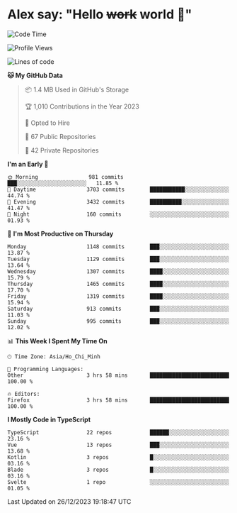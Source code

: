 # Alex say: "Hello ~~work~~ world 🐾"

<!--START_SECTION:waka-->
![Code Time](http://img.shields.io/badge/Code%20Time-1%2C062%20hrs%2022%20mins-blue)

![Profile Views](http://img.shields.io/badge/Profile%20Views-1-blue)

![Lines of code](https://img.shields.io/badge/From%20Hello%20World%20I%27ve%20Written-4.8%20million%20lines%20of%20code-blue)

**🐱 My GitHub Data** 

> 📦 1.4 MB Used in GitHub's Storage 
 > 
> 🏆 1,010 Contributions in the Year 2023
 > 
> 💼 Opted to Hire
 > 
> 📜 67 Public Repositories 
 > 
> 🔑 42 Private Repositories 
 > 
**I'm an Early 🐤** 

```text
🌞 Morning                981 commits         ███░░░░░░░░░░░░░░░░░░░░░░   11.85 % 
🌆 Daytime                3703 commits        ███████████░░░░░░░░░░░░░░   44.74 % 
🌃 Evening                3432 commits        ██████████░░░░░░░░░░░░░░░   41.47 % 
🌙 Night                  160 commits         ░░░░░░░░░░░░░░░░░░░░░░░░░   01.93 % 
```
📅 **I'm Most Productive on Thursday** 

```text
Monday                   1148 commits        ███░░░░░░░░░░░░░░░░░░░░░░   13.87 % 
Tuesday                  1129 commits        ███░░░░░░░░░░░░░░░░░░░░░░   13.64 % 
Wednesday                1307 commits        ████░░░░░░░░░░░░░░░░░░░░░   15.79 % 
Thursday                 1465 commits        ████░░░░░░░░░░░░░░░░░░░░░   17.70 % 
Friday                   1319 commits        ████░░░░░░░░░░░░░░░░░░░░░   15.94 % 
Saturday                 913 commits         ███░░░░░░░░░░░░░░░░░░░░░░   11.03 % 
Sunday                   995 commits         ███░░░░░░░░░░░░░░░░░░░░░░   12.02 % 
```


📊 **This Week I Spent My Time On** 

```text
🕑︎ Time Zone: Asia/Ho_Chi_Minh

💬 Programming Languages: 
Other                    3 hrs 58 mins       █████████████████████████   100.00 % 

🔥 Editors: 
Firefox                  3 hrs 58 mins       █████████████████████████   100.00 % 
```

**I Mostly Code in TypeScript** 

```text
TypeScript               22 repos            ██████░░░░░░░░░░░░░░░░░░░   23.16 % 
Vue                      13 repos            ███░░░░░░░░░░░░░░░░░░░░░░   13.68 % 
Kotlin                   3 repos             █░░░░░░░░░░░░░░░░░░░░░░░░   03.16 % 
Blade                    3 repos             █░░░░░░░░░░░░░░░░░░░░░░░░   03.16 % 
Svelte                   1 repo              ░░░░░░░░░░░░░░░░░░░░░░░░░   01.05 % 
```




 Last Updated on 26/12/2023 19:18:47 UTC
<!--END_SECTION:waka-->
